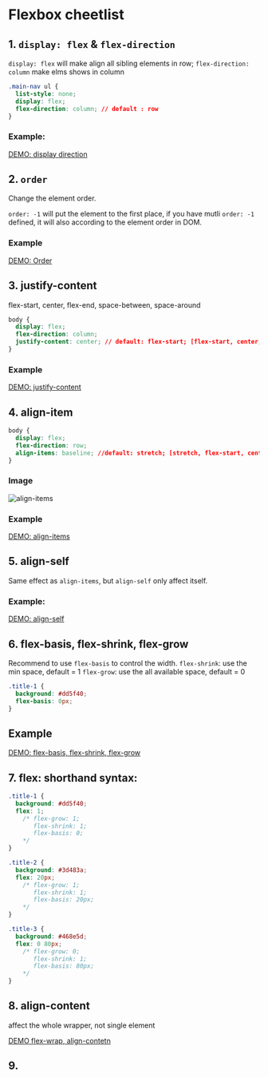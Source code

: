 # Flexbox cheetlist


## 1. `display: flex` & `flex-direction`
 
`display: flex` will make align all sibling elements in row;
`flex-direction: column` make elms shows in column

```css
.main-nav ul {
  list-style: none;
  display: flex;
  flex-direction: column; // default : row
}
```

### Example:
[DEMO: display direction](https://embed.plnkr.co/aiWo0ykJbjrXNJ3nbqEe/)


## 2. `order`

Change the element order.

`order: -1` will put the element to the first place, if you have mutli `order: -1` defined, it will also according to the 
element order in DOM.

### Example
[DEMO: Order](https://embed.plnkr.co/yHethVQUyjem7G9mztFc/)

## 3. justify-content

flex-start, center, flex-end, space-between, space-around

```css
body {
  display: flex;
  flex-direction: column;
  justify-content: center; // default: flex-start; [flex-start, center, flex-end, space-between, space-around]
}
```

### Example
[DEMO: justify-content](https://embed.plnkr.co/UlflR3Oy36RxufplPyfP/)

## 4. align-item

```css
body {
  display: flex;
  flex-direction: row;
  align-items: baseline; //default: stretch; [stretch, flex-start, center, flex-end, baseline] 
}
```

### Image
![align-items](https://www.w3.org/TR/css-flexbox-1/images/flex-align.svg)

### Example
[DEMO: align-items](https://embed.plnkr.co/oay2ilxe26b2v2Dkt0DX/)

## 5. align-self

Same effect as `align-items`, but `align-self` only affect itself.

### Example:
[DEMO: align-self](https://embed.plnkr.co/KyYBRhOpFWlIL0T1Odcu/)


## 6. flex-basis, flex-shrink, flex-grow

Recommend to use `flex-basis` to control the width.
`flex-shrink`: use the min space, default = 1
`flex-grow`: use the all available space, default = 0

```css
.title-1 {
  background: #dd5f40;
  flex-basis: 0px; 
}
```

## Example
[DEMO: flex-basis, flex-shrink, flex-grow](https://embed.plnkr.co/GRnTfSBWD5U8257ymDBF/)

## 7. flex: shorthand syntax:

```css
.title-1 {
  background: #dd5f40;
  flex: 1;
    /* flex-grow: 1;
       flex-shrink: 1;
       flex-basis: 0;
    */
}

.title-2 {
  background: #3d483a;
  flex: 20px;
    /* flex-grow: 1;
       flex-shrink: 1;
       flex-basis: 20px;
    */
}

.title-3 {
  background: #468e5d;
  flex: 0 80px;
    /* flex-grow: 0;
       flex-shrink: 1;
       flex-basis: 80px;
    */
}
```

## 8. align-content
 
affect the whole wrapper, not single element

[DEMO flex-wrap, align-contetn](https://embed.plnkr.co/5t0R7xH9eVmekxGalAQa/)

## 9. 